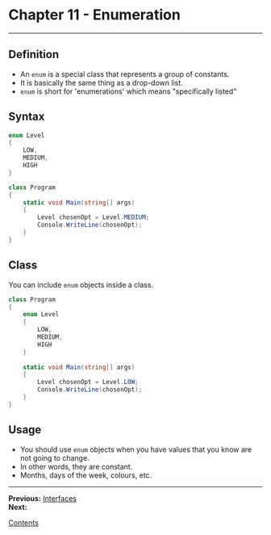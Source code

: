 # Chapter 11 - Enumeration

---

## Definition
* An `enum` is a special class that represents a group of constants.
* It is basically the same thing as a drop-down list.
* `enum` is short for 'enumerations' which means "specifically listed"

## Syntax

```csharp
enum Level
{
	LOW,
	MEDIUM,
	HIGH
}

class Program
{
	static void Main(string[] args)
	{
		Level chosenOpt = Level.MEDIUM;
		Console.WriteLine(chosenOpt);
	}
}
```

## Class
You can include `enum` objects inside a class.

```csharp
class Program
{
	enum Level
	{
		LOW,
		MEDIUM,
		HIGH
	}
	
	static void Main(string[] args)
	{
		Level chosenOpt = Level.LOW;
		Console.WriteLine(chosenOpt);
	}
}
```

## Usage
* You should use `enum` objects when you have values that you know are not going to change.
* In other words, they are constant.
* Months, days of the week, colours, etc.

---

**Previous:** [Interfaces](./10-interfaces.md)  
**Next:**

[Contents](./readme.md)
